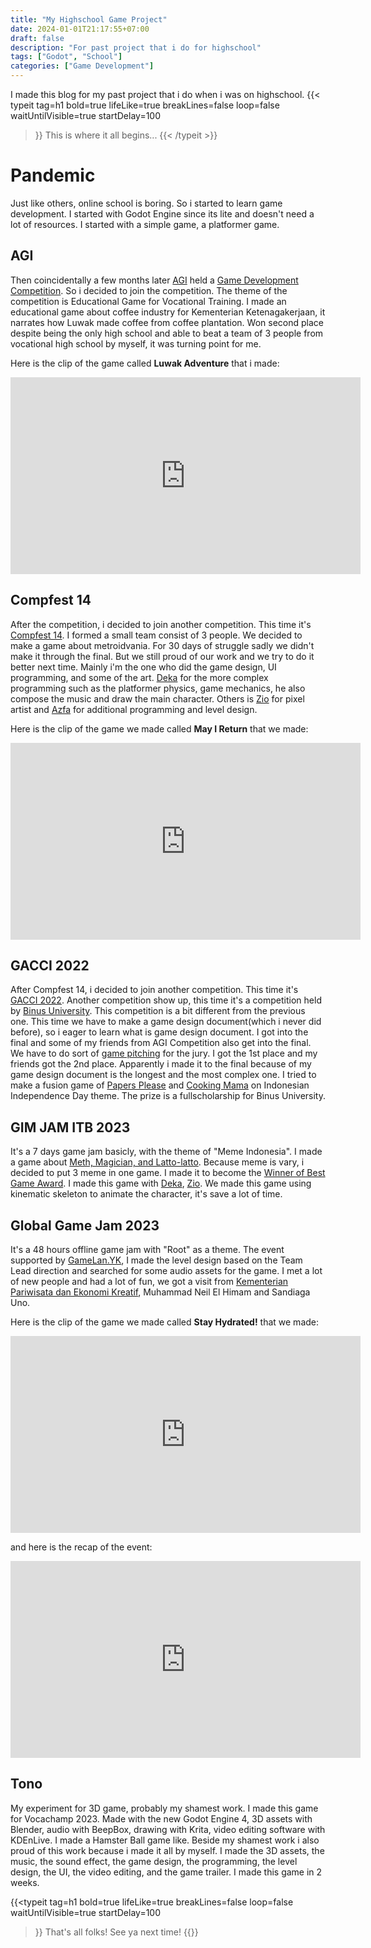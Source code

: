 ```yaml
---
title: "My Highschool Game Project"
date: 2024-01-01T21:17:55+07:00
draft: false
description: "For past project that i do for highschool"
tags: ["Godot", "School"]
categories: ["Game Development"]
---
```


I made this blog for my past project that i do when i was on highschool.
{{< typeit
  tag=h1
  bold=true
  lifeLike=true
  breakLines=false
  loop=false
  waitUntilVisible=true
  startDelay=100
  >}}
    This is where it all begins...
{{< /typeit >}}


# Pandemic 
Just like others, online school is boring. So i started to learn game development. I started with Godot Engine since its lite and doesn't need a lot of resources. I started with a simple game, a platformer game. 
## AGI
Then coincidentally a few months later [AGI](https://www.agi.or.id) held a [Game Development Competition](https://web.archive.org/web/20230605084243/https://www.agi.or.id/lombavokasi). So i decided to join the competition. The theme of the competition is Educational Game for Vocational Training. I made an educational game about coffee industry for Kementerian Ketenagakerjaan, it narrates how Luwak made coffee from coffee plantation. Won second place despite being the only high school and able to beat a team of 3 people from vocational high school by myself, it was turning point for me. 

Here is the clip of the game called __Luwak Adventure__ that i made:
<iframe width="560" height="315" src="https://www.youtube.com/embed/gnC0ECr-uDA?si=2VhUtTL09B7bndFs" title="YouTube video player" frameborder="0" allow="accelerometer; autoplay; clipboard-write; encrypted-media; gyroscope; picture-in-picture; web-share" allowfullscreen></iframe>

## Compfest 14
After the competition, i decided to join another competition. This time it's [Compfest 14](https://compfest.id). I formed a small team consist of 3 people. We decided to make a game about metroidvania. For 30 days of struggle sadly we didn't make it through the final. But we still proud of our work and we try to do it better next time. Mainly i'm the one who did the game design, UI programming, and some of the art. [Deka](https://www.instagram.com/dk_0280705/) for the more complex programming such as the platformer physics, game mechanics, he also compose the music and draw the main character. Others is [Zio](https://www.instagram.com/zeeyowo/) for pixel artist and [Azfa](https://www.instagram.com/azfahermawan_/) for additional programming and level design. 

Here is the clip of the game we made called __May I Return__ that we made:
<iframe width="560" height="315" src="https://www.youtube.com/embed/Ekvt15Wr2ro?si=EPoABco5FyJEBBEm" title="YouTube video player" frameborder="0" allow="accelerometer; autoplay; clipboard-write; encrypted-media; gyroscope; picture-in-picture; web-share" allowfullscreen></iframe>

## GACCI 2022
After Compfest 14, i decided to join another competition. This time it's [GACCI 2022](https://socs.binus.ac.id/beefest/). Another competition show up, this time it's a competition held by [Binus University](https://binus.ac.id). This competition is a bit different from the previous one. This time we have to make a game design document(which i never did before), so i eager to learn what is game design document. I got into the final and some of my friends from AGI Competition also get into the final. We have to do sort of [game pitching](https://www.masterclass.com/articles/how-to-pitch-a-video-game) for the jury. I got the 1st place and my friends got the 2nd place. Apparently i made it to the final because of my game design document is the longest and the most complex one. I tried to make a fusion game of [Papers Please](https://papersplea.se) and [Cooking Mama](https://en.wikipedia.org/wiki/Cooking_Mama_(video_game)) on Indonesian Independence Day theme. The prize is a fullscholarship for Binus University. 

## GIM JAM ITB 2023
It's a 7 days game jam basicly, with the theme of "Meme Indonesia". I made a game about [Meth, Magician, and Latto-latto](https://koloid-studios.itch.io/meth-magician-and-latto-latto). Because meme is vary, i decided to put 3 meme in one game. I made it to become the [Winner of Best Game Award](https://drive.google.com/file/d/10hS57oMMFb21nFxHxSw8UPBavAjYcGWg/view?usp=share_link). I made this game with [Deka](https://www.instagram.com/dk_0280705/), [Zio](https://www.instagram.com/zeeyowo/). We made this game using kinematic skeleton to animate the character, it's save a lot of time.

## Global Game Jam 2023
It's a 48 hours offline game jam with "Root" as a theme. The event supported by [GameLan.YK](https://www.instagram.com/gamelan.yk/), I made the level design based on the Team Lead direction and searched for some audio assets for the game. I met a lot of new people and had a lot of fun, we got a visit from [Kementerian Pariwisata dan Ekonomi Kreatif](https://kemenparekraf.go.id), Muhammad Neil El Himam and Sandiaga Uno.

Here is the clip of the game we made called __Stay Hydrated!__ that we made:
<iframe width="560" height="315" src="https://www.youtube.com/embed/SpqKJUrZnv0?si=Xooglc45DVoUzq1A" title="YouTube video player" frameborder="0" allow="accelerometer; autoplay; clipboard-write; encrypted-media; gyroscope; picture-in-picture; web-share" allowfullscreen></iframe>

and here is the recap of the event:
<iframe width="560" height="315" src="https://www.youtube.com/embed/ZgOPgpsPvvM?si=0YfDjyLAhN5onSiK" title="YouTube video player" frameborder="0" allow="accelerometer; autoplay; clipboard-write; encrypted-media; gyroscope; picture-in-picture; web-share" allowfullscreen></iframe>

## Tono
My experiment for 3D game, probably my shamest work. I made this game for Vocachamp 2023. Made with the new Godot Engine 4, 3D assets with Blender, audio with BeepBox, drawing with Krita, video editing software with KDEnLive. I made a Hamster Ball game like. Beside my shamest work i also proud of this work because i made it all by myself. I made the 3D assets, the music, the sound effect, the game design, the programming, the level design, the UI, the video editing, and the game trailer. I made this game in 2 weeks.

{{<typeit
  tag=h1
  bold=true
  lifeLike=true
  breakLines=false
  loop=false
  waitUntilVisible=true
  startDelay=100
>}}
    That's all folks!
    See ya next time!
{{</typeit>}}
